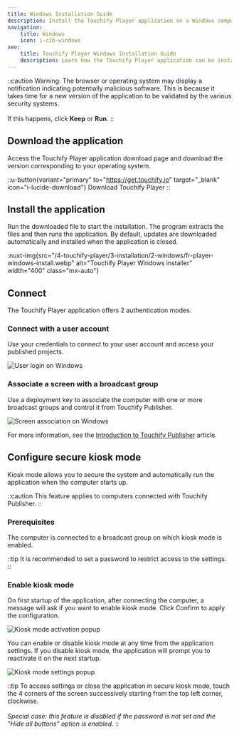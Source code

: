 ```yaml
---
title: Windows Installation Guide
description: Install the Touchify Player application on a Windows computer and configure a secure kiosk mode.
navigation:
    title: Windows
    icon: i-cib-windows
seo:
    title: Touchify Player Windows Installation Guide
    description: Learn how the Touchify Player application can be installed and run in secure kiosk mode on screens with a Windows player
---
```


::caution
Warning: The browser or operating system may display a notification indicating potentially malicious software. This is because it takes time for a new version of the application to be validated by the various security systems.
<br><br>
If this happens, click **Keep** or **Run**.
::

## Download the application

Access the Touchify Player application download page and download the version corresponding to your operating system.

::u-button{variant="primary" to="https://get.touchify.io" target="_blank" icon="i-lucide-download"}
Download Touchify Player
::

## Install the application

Run the downloaded file to start the installation. The program extracts the files and then runs the application. By default, updates are downloaded automatically and installed when the application is closed.

:nuxt-img{src="/4-touchify-player/3-installation/2-windows/fr-player-windows-install.webp" alt="Touchify Player Windows installer" width="400" class="mx-auto"}

## Connect

The Touchify Player application offers 2 authentication modes.

### Connect with a user account

Use your credentials to connect to your user account and access your published projects.

![User login on Windows](/4-touchify-player/3-installation/2-windows/fr-player-windows-connexion.webp)

### Associate a screen with a broadcast group

Use a deployment key to associate the computer with one or more broadcast groups and control it from Touchify Publisher.

![Screen association on Windows](/4-touchify-player/3-installation/2-windows/fr-player-windows-association.webp)

For more information, see the [Introduction to Touchify Publisher](../../touchify-publisher/introduction) article.

## Configure secure kiosk mode

Kiosk mode allows you to secure the system and automatically run the application when the computer starts up.

::caution
This feature applies to computers connected with Touchify Publisher.
::

### Prerequisites

The computer is connected to a broadcast group on which kiosk mode is enabled.

::tip
It is recommended to set a password to restrict access to the settings.
::

### Enable kiosk mode

On first startup of the application, after connecting the computer, a message will ask if you want to enable kiosk mode. Click Confirm to apply the configuration.

![Kiosk mode activation popup](/4-touchify-player/3-installation/2-windows/fr-player-windows-kiosque-popup.webp)

You can enable or disable kiosk mode at any time from the application settings. If you disable kiosk mode, the application will prompt you to reactivate it on the next startup.

![Kiosk mode settings popup](/4-touchify-player/3-installation/2-windows/fr-player-windows-kiosque-parametre.webp)

::tip
To access settings or close the application in secure kiosk mode, touch the 4 corners of the screen successively starting from the top left corner, clockwise.
<br><br>
*Special case: this feature is disabled if the password is not set and the "Hide all buttons" option is enabled.*
::

